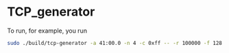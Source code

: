 # TCP_generator

To run, for example, you run 

```bash
sudo ./build/tcp-generator -a 41:00.0 -n 4 -c 0xff -- -r 100000 -f 128 -s 256 -t 30 -c addr.cfg -o output.dat
```
